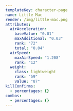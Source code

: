 ```yaml
---
templateKey: character-page
name: Little Mac
render: /img/little-mac.png
attributes:
  airAcceleration:
    baseValue: "0.01"
    maxAdditional: "0.03"
    rank: "72"
    total: "0.04"
  airSpeed:
    maxAirSpeed: "1.208"
    rank: "12"
  weight:
    class: lightweight
    rank: "59"
    value: "87"
killConfirms:
  - percentages: {}
combos:
  - percentages: {}
---
```

